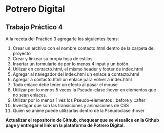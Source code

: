 # Potrero Digital
## Trabajo Práctico 4
A la receta del Practico 3 agregarle los siguientes ítems:
1. Crear un archivo con el nombre contacto.html dentro de la carpeta del proyecto
2. Crear y linkear su propia hoja de estilos
3. Insertar un formulario de por lo menos 4 input y un botón
4. Utilizar en contacto.html, el mismo header y footer de index.html
5. Agregar al navegador del index.html un enlace a contacto.html
6. Agregar a contacto.html un enlace para volver a index.html
7. Todo enlace debe tener un efecto al pasar el mouse
8. Utilizar por lo menos 5 veces la Pseudo-clase :hover en elementos que no sean enlaces.
9. Utilizar por lo menos 1 vez los Pseudo-elementos ::before y ::after
10. Investigar que son las transiciones y animaciones de CSS 
11. Quien se anime puede utilizarlas dentro de la Pseudoclase :hover

**Actualizar el repositorio de Github, chequear que se visualice en la Github page y entregar el link en la plataforma de Potrero Digital.**
